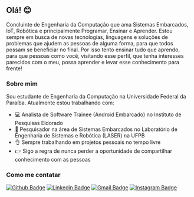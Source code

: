 <!--
<p align='center'>
<img src="https://github.com/mateustoin/mateustoin/blob/master/img/header.png?raw=true">&nbsp;&nbsp;
</p>
-->

## Olá! 😊 

Concluinte de Engenharia da Computação que ama Sistemas Embarcados, IoT, Robótica e principalmente Programar, Ensinar e Aprender. Estou sempre em busca de novas tecnologias, linguagens e soluções de problemas que ajudem as pessoas de alguma forma, para que todos possam se beneficiar no final. Por isso tento ensinar tudo que aprendo, para que pessoas como você, visitando esse perfil, que tenha interesses parecidos com o meu, possa aprender e levar esse conhecimento para frente!

<!--

<details>
 <summary><strong>🤓 Conquistas 🤓</strong></summary>
   - (2017) Prêmio Criatividade no Hackathon do GDG, durante o evento DevFest Maceió, avaliado e entregue por Engenheiros de Software do Google <br/>
   - (2020) 2º lugar no Hackathon da OAB-PB <br/>
   - (2020) Publicação do artigo: <a href="http://www.jzus.zju.edu.cn/article.php?doi=10.1631/FITEE.2000149">Motor speed estimation and failure detection of small UAV using density of maxima</a> <br/>
   - (2020) Top 9 no Zenvia Experience Hackathon: New Horizons, Time 33 <a href="https://zenviaexperience.com/resultado-2-edicao">(Health Prevent Technology)</a> <br/>
</details>

<details>
 <summary><strong>Conheça o meu trabalho e acesse os links</strong></summary>
   - 🔭 Pesquisador no Laboratório de Engenharia de Sistemas e Robótica na UFPB, trabalhando com Internet das Coisas e Sistemas Embarcados em Drones <br/>
   - 🌱 Ex pesquisador LAIS-UFRN, trabalhando com Sistemas Embarcados para soluções na área da saúde <br/>
   - 👯 Aulas de robótica e projetos pelo Capítulo de Robótica e Automação do IEEE - UFPB  <br/>
   - 👀 Fica de olho em projetos variados aqui mesmo no <a href="https://github.com/mateustoin">Github</a> <br/>
   - ❤ Compartilho um pouco de conhecimento e conteúdos no <a href="https://instagram.com/matteus_antonio">meu Instagram!</a> <br/> 
</details>

<br/>
-->

### Sobre mim

Sou estudante de Engenharia da Computação na Universidade Federal da Paraíba. Atualmente estou trabalhando com:

- 💻 Analista de Software Trainee (Android Embarcado) no Instituto de Pesquisas Eldorado
- 💉 Pesquisador na área de Sistemas Embarcados no Laboratório de Engenharia de Sistemas e Robótica (LASER) na UFPB
- 👌 Sempre trabalhando em projetos pessoais no tempo livre
- 👉 Sigo a regra de nunca perder a oportunidade de compartilhar conhecimento com as pessoas

### Como me contatar

[![Github Badge](https://img.shields.io/badge/-Github-000?style=flat-square&logo=Github&logoColor=white&link=https://github.com/mateustoin)](https://github.com/mateustoin)
[![Linkedin Badge](https://img.shields.io/badge/-LinkedIn-blue?style=flat-square&logo=Linkedin&logoColor=white&link=https://www.linkedin.com/in/mateus-antonio-robotica/?locale=en_US)](https://www.linkedin.com/in/mateustoin/?locale=en_US)
[![Gmail Badge](https://img.shields.io/badge/-Gmail-c14438?style=flat-square&logo=Gmail&logoColor=white&link=mailto:mateustoin@gmail.com)](mailto:mateustoin@gmail.com)
[![Instagram Badge](https://img.shields.io/badge/-Instagram-C13584?style=flat-square&labelColor=C13584&logo=instagram&logoColor=white&link=https://www.instagram.com/mateus_toin/)](https://www.instagram.com/mateus_anton/)

<!--
<p align="center">
<a href="https://github.com/mateustoin">
  <img height="160em" src="https://github-readme-stats.vercel.app/api?username=mateustoin&theme=dracula&show_icons=true&include_all_commits=true&count_private=true" />
  <img height="160em" src="https://github-readme-stats.vercel.app/api/top-langs/?username=mateustoin&theme=dracula&layout=compact&langs_count=6" />
 <p align="center"> 
  Visitor count<br>
  <img src="https://profile-counter.glitch.me/mateustoin/count.svg" />
</p>
-->

</a>
</p>
